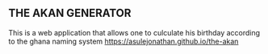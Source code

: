 ## THE AKAN GENERATOR
This is a web application that allows one to culculate his birthday according to the ghana naming system
https://asulejonathan.github.io/the-akan

